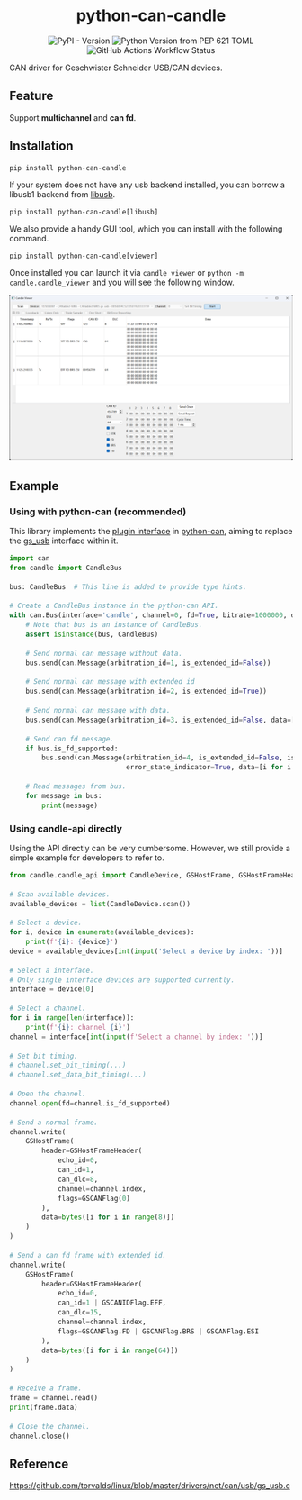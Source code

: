 <div align="center">

# python-can-candle

![PyPI - Version](https://img.shields.io/pypi/v/python-can-candle)
![Python Version from PEP 621 TOML](https://img.shields.io/python/required-version-toml?tomlFilePath=https%3A%2F%2Fraw.githubusercontent.com%2Fchinaheyu%2Fpython-can-candle%2Fmain%2Fpyproject.toml)
![GitHub Actions Workflow Status](https://img.shields.io/github/actions/workflow/status/chinaheyu/python-can-candle/publish-to-pypi.yml)

</div>

CAN driver for Geschwister Schneider USB/CAN devices.

## Feature

Support **multichannel** and **can fd**.

## Installation

```shell
pip install python-can-candle
```

If your system does not have any usb backend installed, you can borrow a libusb1 backend from [libusb](https://pypi.org/project/libusb/).

```shell
pip install python-can-candle[libusb]
```

We also provide a handy GUI tool, which you can install with the following command.

```shell
pip install python-can-candle[viewer]
```

Once installed you can launch it via `candle_viewer` or `python -m candle.candle_viewer` and you will see the following window.

![Candle Viewer](./assets/viewer.png)

## Example

### Using with python-can (recommended)

This library implements the [plugin interface](https://python-can.readthedocs.io/en/stable/plugin-interface.html) in [python-can](https://pypi.org/project/python-can/), aiming to replace the [gs_usb](https://python-can.readthedocs.io/en/stable/interfaces/gs_usb.html) interface within it.

```python
import can
from candle import CandleBus

bus: CandleBus  # This line is added to provide type hints.

# Create a CandleBus instance in the python-can API.
with can.Bus(interface='candle', channel=0, fd=True, bitrate=1000000, data_bitrate=5000000) as bus:
    # Note that bus is an instance of CandleBus.
    assert isinstance(bus, CandleBus)

    # Send normal can message without data.
    bus.send(can.Message(arbitration_id=1, is_extended_id=False))

    # Send normal can message with extended id
    bus.send(can.Message(arbitration_id=2, is_extended_id=True))

    # Send normal can message with data.
    bus.send(can.Message(arbitration_id=3, is_extended_id=False, data=[i for i in range(8)]))

    # Send can fd message.
    if bus.is_fd_supported:
        bus.send(can.Message(arbitration_id=4, is_extended_id=False, is_fd=True, bitrate_switch=True,
                             error_state_indicator=True, data=[i for i in range(64)]))

    # Read messages from bus.
    for message in bus:
        print(message)
```

### Using candle-api directly

Using the API directly can be very cumbersome. However, we still provide a simple example for developers to refer to.

```python
from candle.candle_api import CandleDevice, GSHostFrame, GSHostFrameHeader, GSCANFlag, GSCANIDFlag

# Scan available devices.
available_devices = list(CandleDevice.scan())

# Select a device.
for i, device in enumerate(available_devices):
    print(f'{i}: {device}')
device = available_devices[int(input('Select a device by index: '))]

# Select a interface.
# Only single interface devices are supported currently.
interface = device[0]

# Select a channel.
for i in range(len(interface)):
    print(f'{i}: channel {i}')
channel = interface[int(input(f'Select a channel by index: '))]

# Set bit timing.
# channel.set_bit_timing(...)
# channel.set_data_bit_timing(...)

# Open the channel.
channel.open(fd=channel.is_fd_supported)

# Send a normal frame.
channel.write(
    GSHostFrame(
        header=GSHostFrameHeader(
            echo_id=0,
            can_id=1,
            can_dlc=8,
            channel=channel.index,
            flags=GSCANFlag(0)
        ),
        data=bytes([i for i in range(8)])
    )
)

# Send a can fd frame with extended id.
channel.write(
    GSHostFrame(
        header=GSHostFrameHeader(
            echo_id=0,
            can_id=1 | GSCANIDFlag.EFF,
            can_dlc=15,
            channel=channel.index,
            flags=GSCANFlag.FD | GSCANFlag.BRS | GSCANFlag.ESI
        ),
        data=bytes([i for i in range(64)])
    )
)

# Receive a frame.
frame = channel.read()
print(frame.data)

# Close the channel.
channel.close()
```

## Reference

https://github.com/torvalds/linux/blob/master/drivers/net/can/usb/gs_usb.c
